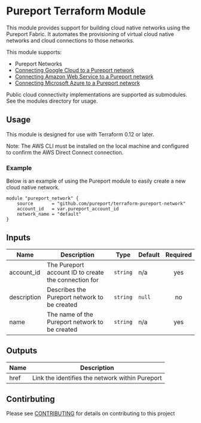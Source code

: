 # Pureport Terraform Module

This module provides support for building cloud native networks using the
Pureport Fabric.  It automates the provisioning of virtual cloud native networks
and cloud connections to those networks.

This module supports:

  * Pureport Networks
  * [Connecting Google Cloud to a Pureport network](modules/google_cloud_interconnect)
  * [Connecting Amazon Web Service to a Pureport network](modules/aws_direct_connect)
  * [Connecting Microsoft Azure to a Pureport network](modules/azure_express_route)

Public cloud connectivity implementations are supported as submodules.  See
the modules directory for usage.

## Usage

This module is designed for use with Terraform 0.12 or later.

Note: The AWS CLI must be installed on the local machine and configured to
confirm the AWS Direct Connect connection.

### Example

Below is an example of using the Pureport module to easily create a new
cloud native network.

```hcl
module "pureport_network" {
    source       = "github.com/pureport/terraform-pureport-network"
    account_id   = var.pureport_account_id
    network_name = "default"
}

```

<!-- BEGINNING OF PRE-COMMIT-TERRAFORM DOCS HOOK -->
## Inputs

| Name | Description | Type | Default | Required |
|------|-------------|------|---------|:--------:|
| account\_id | The Pureport account ID to create the connection for | `string` | n/a | yes |
| description | Describes the Pureport network to be created | `string` | `null` | no |
| name | The name of the Pureport network to be created | `string` | n/a | yes |

## Outputs

| Name | Description |
|------|-------------|
| href | Link the identifies the network within Pureport |

<!-- END OF PRE-COMMIT-TERRAFORM DOCS HOOK -->


## Contirbuting

Please see [CONTRIBUTING](contributing.md) for details on contributing to this project
